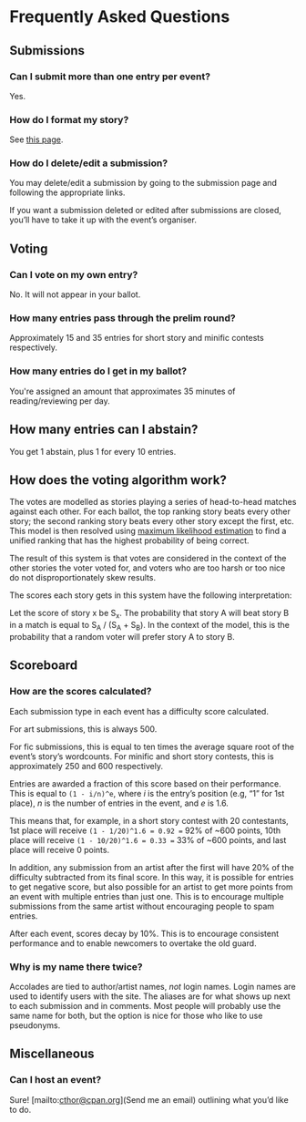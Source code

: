 # Frequently Asked Questions

## Submissions

### Can I submit more than one entry per event?

Yes.

### How do I format my story?

See [this page](/style).

### How do I delete/edit a submission?

You may delete/edit a submission by going to the submission page and following the appropriate links.

If you want a submission deleted or edited after submissions are closed, you’ll have to take it up with the event’s organiser.

## Voting

### Can I vote on my own entry?

No. It will not appear in your ballot.

### How many entries pass through the prelim round?

Approximately 15 and 35 entries for short story and minific contests respectively.

### How many entries do I get in my ballot?

You're assigned an amount that approximates 35 minutes of reading/reviewing per day.

## How many entries can I abstain?

You get 1 abstain, plus 1 for every 10 entries.

## How does the voting algorithm work?

The votes are modelled as stories playing a series of head-to-head matches against each other.
For each ballot, the top ranking story beats every other story; the second ranking story beats every other story except the first, etc.
This model is then resolved using [maximum likelihood estimation](https://en.wikipedia.org/wiki/Maximum_likelihood) to find a unified ranking that has the highest probability of being correct.

The result of this system is that votes are considered in the context of the other stories the voter voted for, and voters who are too harsh or too nice do not disproportionately skew results.

The scores each story gets in this system have the following interpretation:

Let the score of story x be S<sub>x</sub>.
The probability that story A will beat story B in a match is equal to S<sub>A</sub> / (S<sub>A</sub> + S<sub>B</sub>).
In the context of the model, this is the probability that a random voter will prefer story A to story B.

## Scoreboard

### How are the scores calculated?

Each submission type in each event has a difficulty score calculated.

For art submissions, this is always 500.

For fic submissions, this is equal to ten times the average square root of the event’s story’s wordcounts.
For minific and short story contests, this is approximately 250 and 600 respectively.

Entries are awarded a fraction of this score based on their performance.
This is equal to `(1 - i/n)^e`, where *i* is the entry’s position (e.g, “1” for 1st place), *n* is the number of entries in the event, and *e* is 1.6.

This means that, for example, in a short story contest with 20 contestants, 1st place will receive `(1 - 1/20)^1.6 = 0.92 =` 92% of ~600 points, 10th place will receive `(1 - 10/20)^1.6 = 0.33 =` 33% of ~600 points, and last place will receive 0 points.

In addition, any submission from an artist after the first will have 20% of the difficulty subtracted from its final score.
In this way, it is possible for entries to get negative score, but also possible for an artist to get more points from an event with multiple entries than just one.
This is to encourage multiple submissions from the same artist without encouraging people to spam entries.

After each event, scores decay by 10%.
This is to encourage consistent performance and to enable newcomers to overtake the old guard.

### Why is my name there twice?

Accolades are tied to author/artist names, *not* login names.
Login names are used to identify users with the site.
The aliases are for what shows up next to each submission and in comments.
Most people will probably use the same name for both, but the option is nice for those who like to use pseudonyms.

## Miscellaneous

### Can I host an event?

Sure! [mailto:cthor@cpan.org](Send me an email) outlining what you’d like to do.
